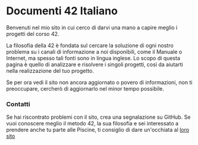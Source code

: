 # Documenti 42 Italiano

Benvenuti nel mio sito in cui cerco di darvi una mano a capire meglio i progetti del corso 42.

La filosofia della 42 è fondata sul cercare la soluzione di ogni nostro problema su i canali di informazione a noi disponibili, come il Manuale o Internet,
ma spesso tali fonti sono in lingua inglese. Lo scopo di questa pagina è quello di analizzare e risolvere i singoli progetti, così da aiutarti nella 
realizzazione del tuo progetto.

Se per ora vedi il sito non ancora aggiornato o povero di informazioni, non ti preoccupare, cercherò di aggiornarlo nel minor tempo possibile.

### Contatti
Se hai riscontrato problemi con il sito, crea una segnalazione su GitHub.
Se vuoi conoscere meglio il metodo 42, la sua filosofia e sei interessato a prendere anche tu parte alle Piscine, ti consiglio di dare un'occhiata al [loro sito](https://42roma.it)
